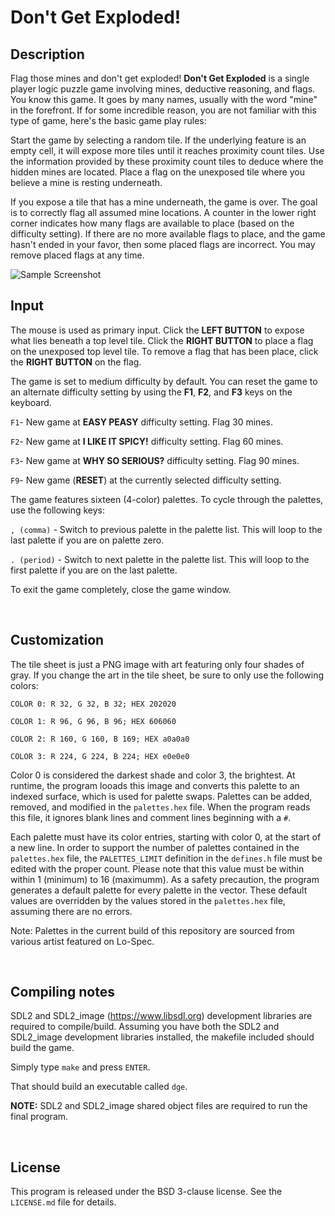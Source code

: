 # Don't Get Exploded!

## Description

Flag those mines and don't get exploded! **Don't Get Exploded** is a single player logic puzzle game involving mines, deductive reasoning, and flags. You know this game. It goes by many names, usually with the word "mine" in the forefront. If for some incredible reason, you are not familiar with this type of game, here's the basic game play rules:

Start the game by selecting a random tile. If the underlying feature is an empty cell, it will expose more tiles until it reaches proximity count tiles. Use the information provided by these proximity count tiles to deduce where the hidden mines are located. Place a flag on the unexposed tile where you believe a mine is resting underneath.

If you expose a tile that has a mine underneath, the game is over. The goal is to correctly flag all assumed mine locations. A counter in the lower right corner indicates how many flags are available to place (based on the difficulty setting). If there are no more available flags to place, and the game hasn't ended in your favor, then some placed flags are incorrect. You may remove placed flags at any time.


![Sample Screenshot](./sample_screenshot.png)


## Input

The mouse is used as primary input. Click the **LEFT BUTTON** to expose what lies beneath a top level tile. Click the **RIGHT BUTTON** to place a flag on the unexposed top level tile. To remove a flag that has been place, click the **RIGHT BUTTON** on the flag.

The game is set to medium difficulty by default. You can reset the game to an alternate difficulty setting by using the **F1**, **F2**, and **F3** keys on the keyboard.

``F1``- New game at **EASY PEASY** difficulty setting. Flag 30 mines.

``F2``- New game at **I LIKE IT SPICY!** difficulty setting. Flag 60 mines.

``F3``- New game at **WHY SO SERIOUS?** difficulty setting. Flag 90 mines.

``F9``- New game (**RESET**) at the currently selected difficulty setting.

The game features sixteen (4-color) palettes. To cycle through the palettes, use the following keys:

``, (comma)`` - Switch to previous palette in the palette list. This will loop to the last palette if you are on palette zero.

``. (period)`` - Switch to next palette in the palette list. This will loop to the first palette if you are on the last palette.

To exit the game completely, close the game window.

<br>

## Customization

The tile sheet is just a PNG image with art featuring only four shades of gray. If you change the art in the tile sheet, be sure to only use the following colors:

``COLOR 0: R 32, G 32, B 32; HEX 202020``

``COLOR 1: R 96, G 96, B 96; HEX 606060``

``COLOR 2: R 160, G 160, B 169; HEX a0a0a0``

``COLOR 3: R 224, G 224, B 224; HEX e0e0e0``

Color 0 is considered the darkest shade and color 3, the brightest. At runtime, the program looads this image and converts this palette to an indexed surface, which is used for palette swaps. Palettes can be added, removed, and modified in the ``palettes.hex`` file. When the program reads this file, it ignores blank lines and comment lines beginning with a `#`.

Each palette must have its color entries, starting with color 0, at the start of a new line. In order to support the number of palettes contained in the ``palettes.hex`` file, the ``PALETTES_LIMIT`` definition in the ``defines.h`` file must be edited with the proper count. Please note that this value must be within within 1 (minimum) to 16 (maximumm). As a safety precaution, the program generates a default palette for every palette in the vector. These default values are overridden by the values stored in the ``palettes.hex`` file, assuming there are no errors.

Note: Palettes in the current build of this repository are sourced from various artist featured on Lo-Spec.

<br>

## Compiling notes

SDL2 and SDL2_image (https://www.libsdl.org) development libraries are required to compile/build. Assuming you have both the SDL2 and SDL2_image development libraries installed, the makefile included should build the game.

Simply type ``make`` and press ``ENTER``.

That should build an executable called ``dge``.

**NOTE:** SDL2 and SDL2_image shared object files are required to run the final program.

<br>

## License

This program is released under the BSD 3-clause license. See the ``LICENSE.md`` file for details.

